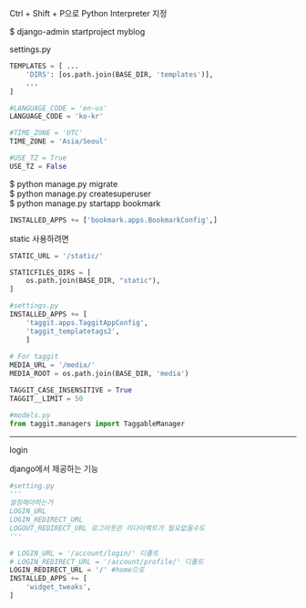 Ctrl + Shift + P으로 Python Interpreter 지정

$ django-admin startproject myblog

settings.py
```python
TEMPLATES = [ ...
    'DIRS': [os.path.join(BASE_DIR, 'templates')],
    ...
]

#LANGUAGE_CODE = 'en-us'
LANGUAGE_CODE = 'ko-kr'

#TIME_ZONE = 'UTC'
TIME_ZONE = 'Asia/Seoul'

#USE_TZ = True
USE_TZ = False
```

$ python manage.py migrate <br>
$ python manage.py createsuperuser <br>
$ python manage.py startapp bookmark

```python
INSTALLED_APPS += ['bookmark.apps.BookmarkConfig',]
```

static 사용하려면

```python
STATIC_URL = '/static/'

STATICFILES_DIRS = [ 
    os.path.join(BASE_DIR, "static"),
]

```

```python
#settings.py
INSTALLED_APPS += [
    'taggit.apps.TaggitAppConfig',
    'taggit_templatetags2',
    ]
    
# For taggit
MEDIA_URL = '/media/'
MEDIA_ROOT = os.path.join(BASE_DIR, 'media')

TAGGIT_CASE_INSENSITIVE = True
TAGGIT__LIMIT = 50

#models.py
from taggit.managers import TaggableManager
```

---
login

django에서 제공하는 기능

```python
#setting.py
'''
설정해야하는거
LOGIN_URL 
LOGIN_REDIRECT_URL 
LOGOUT_REDIRECT_URL 로그아웃은 리다이렉트가 필요없을수도
'''

# LOGIN_URL = '/account/login/' 디폴트
# LOGIN_REDIRECT_URL = '/account/profile/' 디폴트
LOGIN_REDIRECT_URL = '/' #home으로
INSTALLED_APPS += [
    'widget_tweaks',
]
```
